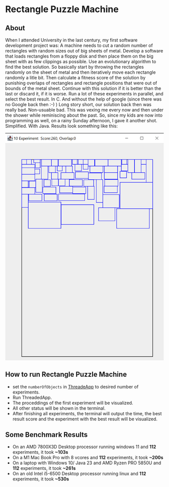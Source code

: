 # Rectangle Puzzle Machine

## About
When I attended University in the last century, my first software development project was: A machine needs to cut a random number of rectangles with random sizes out of big sheets of metal. Develop a software that loads rectangles from a floppy disk and then place them on the big sheet with as few clippings as possible. Use an evolutionary algorithm to find the best solution. So basically start by throwing the rectangles randomly on the sheet of metal and then iteratively move each rectangle randomly a litle bit. Then calculate a fitness score of the solution by punishing overlaps of rectangles and rectangle positions that were out of bounds of the metal sheet. Continue with this solution if it is better than the last or discard it, if it is worse. Run a lot of these experiments in parallel, and select the best result. In C. And without the help of google (since there was no Google back then :-) )
Long story short, our solution back then was really bad. Non-usuable bad. 
This was vexing me every now and then under the shower while reminiscing about the past.
So, since my kids are now into programming as well, on a rainy Sunday afternoon, I gave it another shot. Simplified. With Java.
Results look something like this:


![example picture](./example.png)



##  How to run Rectangle Puzzle Machine
  - set the `numberOfObjects` in [ThreadeApp](./ThreadedApp.java) to desired number of experiments.
  - Run ThreadedApp.
  - The proceddings of the first experiment will be visualized.
  - All other status will be shown in the terminal.
  - After finishing all experiments, the terminal will output the time, the best result score and the experiment with the best result will be visualized.

## Some Benchmark Results

- On an AMD 7800X3D Desktop processor running windows 11 and __112__ experiments, it took __~103s__
- On a M1 Mac Book Pro with 8 vcores and __112__ experiments, it took __~200s__
- On a laptop with Windows 10/ Java 23  and AMD Ryzen PRO 5850U and __112__ experiments, it took __~261s__
- On an old Intel i5-6500 Desktop processor running linux and __112__ experiments, it took __~530s__

